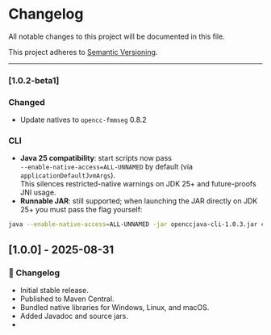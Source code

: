 # Changelog

All notable changes to this project will be documented in this file.

This project adheres to [Semantic Versioning](https://semver.org/).

---

### [1.0.2-beta1]

### Changed

- Update natives to `opencc-fmmseg` 0.8.2

### CLI

- **Java 25 compatibility**: start scripts now pass  
  `--enable-native-access=ALL-UNNAMED` by default (via `applicationDefaultJvmArgs`).  
  This silences restricted-native warnings on JDK 25+ and future-proofs JNI usage.
- **Runnable JAR**: still supported; when launching the JAR directly on JDK 25+ you must pass the flag yourself:

```bash
java --enable-native-access=ALL-UNNAMED -jar openccjava-cli-1.0.3.jar convert -c s2t -p
```

## [1.0.0] - 2025-08-31

### 📝 Changelog

- Initial stable release.
- Published to Maven Central.
- Bundled native libraries for Windows, Linux, and macOS.
- Added Javadoc and source jars.
- 